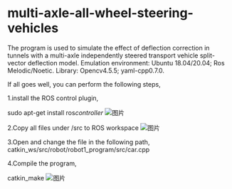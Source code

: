# multi-axle-all-wheel-steering-vehicles
The program is used to simulate the effect of deflection correction in tunnels with a multi-axle independently steered transport vehicle split-vector deflection model.
Emulation environment: Ubuntu 18.04/20.04; Ros Melodic/Noetic.
Library: Opencv4.5.5; yaml-cpp0.7.0.

If all goes well, you can perform the following steps,

1.install the ROS control plugin,

sudo apt-get install ros*controller*
![图片](https://user-images.githubusercontent.com/75433402/227500200-c0447569-a87c-487d-ba12-97d1ba7b94f4.png)

2.Copy all files under /src to ROS workspace
![图片](https://user-images.githubusercontent.com/75433402/227499846-415d7cba-4768-4ee3-b5d1-34c13c977928.png)

3.Open and change the file in the following path, catkin_ws/src/robot/robot1_program/src/car.cpp

4.Compile the program,

catkin_make
![图片](https://user-images.githubusercontent.com/75433402/227500587-767fe2ee-1435-49a8-9c49-86713ed194c7.png)




